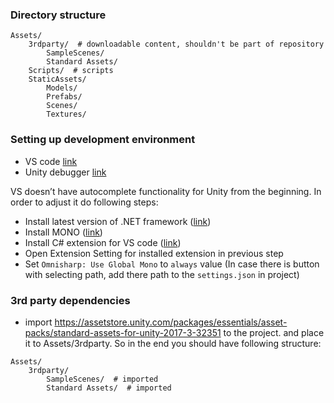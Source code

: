### Directory structure

```
Assets/
    3rdparty/  # downloadable content, shouldn't be part of repository
        SampleScenes/
        Standard Assets/
    Scripts/  # scripts
    StaticAssets/
        Models/
        Prefabs/
        Scenes/
        Textures/

```

### Setting up development environment

* VS code [link](https://code.visualstudio.com/docs/other/unity)
* Unity debugger [link](https://marketplace.visualstudio.com/items?itemName=Unity.unity-debug#:~:text=You%20can%20now%20debug%20your,should%20hit%20in%20VS%20code.)

VS doesn’t have autocomplete functionality for Unity from the beginning. In order to adjust it do following steps: 
* Install latest version of .NET framework ([link](https://dotnet.microsoft.com/download/dotnet/5.0))
* Install MONO ([link](https://www.mono-project.com/download/stable/#download-mac))
* Install C# extension for VS code ([link](https://marketplace.visualstudio.com/items?itemName=ms-dotnettools.csharp))
* Open Extension Setting for installed extension in previous step
* Set `Omnisharp: Use Global Mono` to `always` value (In case there is button with selecting path, add there path to the `settings.json` in project)

### 3rd party dependencies

* import https://assetstore.unity.com/packages/essentials/asset-packs/standard-assets-for-unity-2017-3-32351 to the project. and place it to Assets/3rdparty. So in the end you should have following structure:

```
Assets/
    3rdparty/
        SampleScenes/  # imported
        Standard Assets/  # imported
```